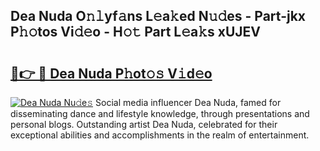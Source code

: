 ## Dea Nuda O𝚗𝚕yf𝚊ns L𝚎a𝚔ed N𝚞𝚍es - Part-jkx P𝚑𝚘tos Vi𝚍𝚎o - H𝚘𝚝 Part L𝚎a𝚔s xUJEV

# <h2><a href="http://kf5vwuw.oniu.top/?m=Dea+Nuda">🔗👉 🔴 Dea Nuda P𝚑ot𝚘𝚜 V𝚒d𝚎o</a></h2>

[![Dea Nuda Nu𝚍e𝚜](https://i.imgur.com/0qMVB7G.gif)](http://kf5vwuw.oniu.top/?m=Dea+Nuda)
Social media influencer Dea Nuda, famed for disseminating dance and lifestyle knowledge, through presentations and personal blogs. Outstanding artist Dea Nuda, celebrated for their exceptional abilities and accomplishments in the realm of entertainment.  
